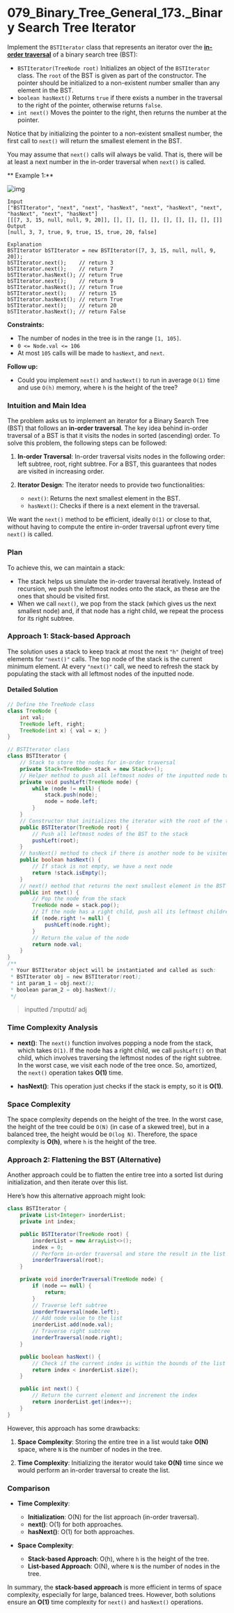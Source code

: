 # 079_Binary_Tree_General_173._Binary Search Tree Iterator

Implement the `BSTIterator` class that represents an iterator over the **[in-order traversal](https://en.wikipedia.org/wiki/Tree_traversal#In-order_(LNR))** of a binary search tree (BST):

- `BSTIterator(TreeNode root)` Initializes an object of the `BSTIterator` class. The `root` of the BST is given as part of the constructor. The pointer should be initialized to a non-existent number smaller than any element in the BST.
- `boolean hasNext()` Returns `true` if there exists a number in the traversal to the right of the pointer, otherwise returns `false`.
- `int next()` Moves the pointer to the right, then returns the number at the pointer.

Notice that by initializing the pointer to a non-existent smallest number, the first call to `next()` will return the smallest element in the BST.

You may assume that `next()` calls will always be valid. That is, there will be at least a next number in the in-order traversal when `next()` is called.

**
Example 1:**

![img](https://raw.githubusercontent.com/JedLee6/PublicPicBed/main/uPic/bst-tree.png)

```
Input
["BSTIterator", "next", "next", "hasNext", "next", "hasNext", "next", "hasNext", "next", "hasNext"]
[[[7, 3, 15, null, null, 9, 20]], [], [], [], [], [], [], [], [], []]
Output
[null, 3, 7, true, 9, true, 15, true, 20, false]

Explanation
BSTIterator bSTIterator = new BSTIterator([7, 3, 15, null, null, 9, 20]);
bSTIterator.next();    // return 3
bSTIterator.next();    // return 7
bSTIterator.hasNext(); // return True
bSTIterator.next();    // return 9
bSTIterator.hasNext(); // return True
bSTIterator.next();    // return 15
bSTIterator.hasNext(); // return True
bSTIterator.next();    // return 20
bSTIterator.hasNext(); // return False
```

 

**Constraints:**

- The number of nodes in the tree is in the range `[1, 105]`.
- `0 <= Node.val <= 106`
- At most `105` calls will be made to `hasNext`, and `next`.

 **Follow up:**

- Could you implement `next()` and `hasNext()` to run in average `O(1)` time and use `O(h)` memory, where `h` is the height of the tree?



### **Intuition and Main Idea**

The problem asks us to implement an iterator for a Binary Search Tree (BST) that follows an **in-order traversal**. The key idea behind in-order traversal of a BST is that it visits the nodes in sorted (ascending) order. To solve this problem, the following steps can be followed:

1. **In-order Traversal**: In-order traversal visits nodes in the following order: left subtree, root, right subtree. For a BST, this guarantees that nodes are visited in increasing order.
   
2. **Iterator Design**: The iterator needs to provide two functionalities:
   - `next()`: Returns the next smallest element in the BST.
   - `hasNext()`: Checks if there is a next element in the traversal.

We want the `next()` method to be efficient, ideally `O(1)` or close to that, without having to compute the entire in-order traversal upfront every time `next()` is called.

### **Plan**

To achieve this, we can maintain a stack:
- The stack helps us simulate the in-order traversal iteratively. Instead of recursion, we push the leftmost nodes onto the stack, as these are the ones that should be visited first.
- When we call `next()`, we pop from the stack (which gives us the next smallest node) and, if that node has a right child, we repeat the process for its right subtree.

### **Approach 1: Stack-based Approach**

The solution uses a stack to keep track at most the next `"h"` (height of tree) elements for `"next()"` calls. The top node of the stack is the current minimum element. At every `"next()"` call, we need to refresh the stack by populating the stack with all leftmost nodes of the inputted node.

#### **Detailed Solution**

```java
// Define the TreeNode class
class TreeNode {
    int val;
    TreeNode left, right;
    TreeNode(int x) { val = x; }
}

// BSTIterator class
class BSTIterator {
    // Stack to store the nodes for in-order traversal
    private Stack<TreeNode> stack = new Stack<>();
    // Helper method to push all leftmost nodes of the inputted node to the stack, as these nodes are visited first in an in-order traversal
    private void pushLeft(TreeNode node) {
        while (node != null) {
            stack.push(node);
            node = node.left;
        }
    }
    // Constructor that initializes the iterator with the root of the tree
    public BSTIterator(TreeNode root) {
        // Push all leftmost nodes of the BST to the stack
        pushLeft(root);
    }
    // hasNext() method to check if there is another node to be visited
    public boolean hasNext() {
        // If stack is not empty, we have a next node
        return !stack.isEmpty();
    }
    // next() method that returns the next smallest element in the BST
    public int next() {
        // Pop the node from the stack
        TreeNode node = stack.pop();
        // If the node has a right child, push all its leftmost children to the stack
        if (node.right != null) {
            pushLeft(node.right);
        }
        // Return the value of the node
        return node.val;
    }
}
/**
 * Your BSTIterator object will be instantiated and called as such:
 * BSTIterator obj = new BSTIterator(root);
 * int param_1 = obj.next();
 * boolean param_2 = obj.hasNext();
 */
```

> inputted /ˈɪnpʊtɪd/ adj

### **Time Complexity Analysis**

- **next()**: The `next()` function involves popping a node from the stack, which takes `O(1)`. If the node has a right child, we call `pushLeft()` on that child, which involves traversing the leftmost nodes of the right subtree. In the worst case, we visit each node of the tree once. So, amortized, the `next()` operation takes **O(1)** time.
  
- **hasNext()**: This operation just checks if the stack is empty, so it is **O(1)**.

### **Space Complexity**

The space complexity depends on the height of the tree. In the worst case, the height of the tree could be `O(N)` (in case of a skewed tree), but in a balanced tree, the height would be `O(log N)`. Therefore, the space complexity is **O(h)**, where `h` is the height of the tree.

### **Approach 2: Flattening the BST (Alternative)**

Another approach could be to flatten the entire tree into a sorted list during initialization, and then iterate over this list.

Here’s how this alternative approach might look:

```java
class BSTIterator {
    private List<Integer> inorderList;
    private int index;

    public BSTIterator(TreeNode root) {
        inorderList = new ArrayList<>();
        index = 0;
        // Perform in-order traversal and store the result in the list
        inorderTraversal(root);
    }

    private void inorderTraversal(TreeNode node) {
        if (node == null) {
            return;
        }
        // Traverse left subtree
        inorderTraversal(node.left);
        // Add node value to the list
        inorderList.add(node.val);
        // Traverse right subtree
        inorderTraversal(node.right);
    }

    public boolean hasNext() {
        // Check if the current index is within the bounds of the list
        return index < inorderList.size();
    }

    public int next() {
        // Return the current element and increment the index
        return inorderList.get(index++);
    }
}
```

However, this approach has some drawbacks:

1. **Space Complexity**: Storing the entire tree in a list would take **O(N)** space, where `N` is the number of nodes in the tree.

2. **Time Complexity**: Initializing the iterator would take **O(N)** time since we would perform an in-order traversal to create the list.

### **Comparison**

- **Time Complexity**:
  - **Initialization**: O(N) for the list approach (in-order traversal).
  - **next()**: O(1) for both approaches.
  - **hasNext()**: O(1) for both approaches.

- **Space Complexity**:
  - **Stack-based Approach**: O(h), where `h` is the height of the tree.
  - **List-based Approach**: O(N), where `N` is the number of nodes in the tree.

In summary, the **stack-based approach** is more efficient in terms of space complexity, especially for large, balanced trees. However, both solutions ensure an **O(1)** time complexity for `next()` and `hasNext()` operations.